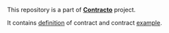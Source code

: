 This repository is a part of [__Contracto__](https://github.com/kv109/contracto) project.

It contains [definition](https://github.com/kv109/contracto_sample-contract/wiki/What-is-contract%3F) of contract and contract [example](https://github.com/kv109/contracto_sample-contract/).
